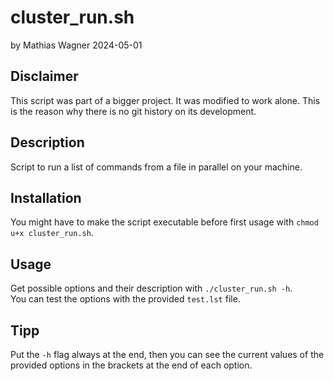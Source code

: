# cluster_run.sh 
by Mathias Wagner 2024-05-01  

## Disclaimer
This script was part of a bigger project. It was modified to work alone. This is the reason why there is no git history on its development.  

## Description
Script to run a list of commands from a file in parallel on your machine.  

## Installation
You might have to make the script executable before first usage with `chmod u+x cluster_run.sh`.  

## Usage
Get possible options and their description with `./cluster_run.sh -h`.  
You can test the options with the provided `test.lst` file.  

## Tipp
Put the `-h` flag always at the end, then you can see the current values of the provided options in the brackets at the end of each option.  

